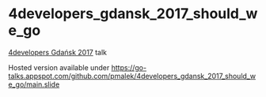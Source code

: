 # 4developers_gdansk_2017_should_we_go

[4developers Gdańsk 2017](https://gdansk.4developers.org.pl/) talk

Hosted version available under https://go-talks.appspot.com/github.com/pmalek/4developers_gdansk_2017_should_we_go/main.slide
